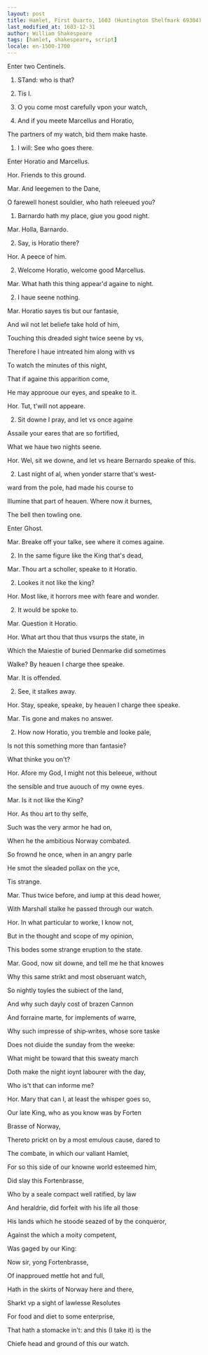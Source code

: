 ```yaml
---
layout: post
title: Hamlet, First Quarto, 1603 (Huntington Shelfmark 69304)
last_modified_at: 1603-12-31
author: William Shakespeare
tags: [hamlet, shakespeare, script]
locale: en-1500-1700
---
```


Enter two Centinels.<br>

1. STand: who is that?<br>

2. Tis I.<br>

3. O you come most carefully vpon your watch,<br>

4. And if you meete Marcellus and Horatio,

The partners of my watch, bid them make haste.<br>

1. I will: See who goes there.<br>

Enter Horatio and Marcellus.<br>

Hor. Friends to this ground.<br>

Mar. And leegemen to the Dane,

O farewell honest souldier, who hath releeued you?<br>

1. Barnardo hath my place, giue you good night.<br>

Mar. Holla, Barnardo.<br>

2. Say, is Horatio there?<br>

Hor. A peece of him.<br>

2. Welcome Horatio, welcome good Marcellus.<br>

Mar. What hath this thing appear'd againe to night.<br>

2. I haue seene nothing.<br>

Mar. Horatio sayes tis but our fantasie,

And wil not let beliefe take hold of him,

Touching this dreaded sight twice seene by vs,

Therefore I haue intreated him along with vs

To watch the minutes of this night,

That if againe this apparition come,

He may approoue our eyes, and speake to it.<br>

Hor. Tut, t'will not appeare.<br>

2. Sit downe I pray, and let vs once againe

Assaile your eares that are so fortified,

What we haue two nights seene.<br>

Hor. Wel, sit we downe, and let vs heare Bernardo speake of this.<br>

2. Last night of al, when yonder starre that's west­-

ward from the pole, had made his course to

Illumine that part of heauen. Where now it burnes,

The bell then towling one.<br>

Enter Ghost.<br>

Mar. Breake off your talke, see where it comes againe.<br>

2. In the same figure like the King that's dead,<br>

Mar. Thou art a scholler, speake to it Horatio.<br>

2. Lookes it not like the king?<br>

Hor. Most like, it horrors mee with feare and wonder.<br>

2. It would be spoke to.<br>

Mar. Question it Horatio.<br>

Hor. What art thou that thus vsurps the state, in

Which the Maiestie of buried Denmarke did sometimes

Walke? By heauen I charge thee speake.<br>

Mar. It is offended.<br>

2. See, it stalkes away.<br>

Hor. Stay, speake, speake, by heauen I charge thee speake.<br>

Mar. Tis gone and makes no answer.<br>

2. How now Horatio, you tremble and looke pale,

Is not this something more than fantasie?

What thinke you on't?<br>

Hor. Afore my God, I might not this beleeue, without

the sensible and true auouch of my owne eyes.<br>

Mar. Is it not like the King?<br>

Hor. As thou art to thy selfe,

Such was the very armor he had on,

When he the ambitious Norway combated.

So frownd he once, when in an angry parle

He smot the sleaded pollax on the yce,

Tis strange.<br>

Mar. Thus twice before, and iump at this dead hower,

With Marshall stalke he passed through our watch.<br>

Hor. In what particular to worke, I know not,

But in the thought and scope of my opinion,

This bodes some strange eruption to the state.<br>

Mar. Good, now sit downe, and tell me he that knowes

Why this same strikt and most obseruant watch,

So nightly toyles the subiect of the land,

And why such dayly cost of brazen Cannon

And forraine marte, for implements of warre,

Why such impresse of ship‐writes, whose sore taske

Does not diuide the sunday from the weeke:

What might be toward that this sweaty march

Doth make the night ioynt labourer with the day,

Who is't that can informe me?<br>

Hor. Mary that can I, at least the whisper goes so,

Our late King, who as you know was by Forten­

Brasse of Norway,

Thereto prickt on by a most emulous cause, dared to

The combate, in which our valiant Hamlet,

For so this side of our knowne world esteemed him,

Did slay this Fortenbrasse,

Who by a seale compact well ratified, by law

And heraldrie, did forfeit with his life all those

His lands which he stoode seazed of by the conqueror,

Against the which a moity competent,

Was gaged by our King:

Now sir, yong Fortenbrasse,

Of inapproued mettle hot and full,

Hath in the skirts of Norway here and there,

Sharkt vp a sight of lawlesse Resolutes

For food and diet to some enterprise,

That hath a stomacke in't: and this (I take it) is the

Chiefe head and ground of this our watch.